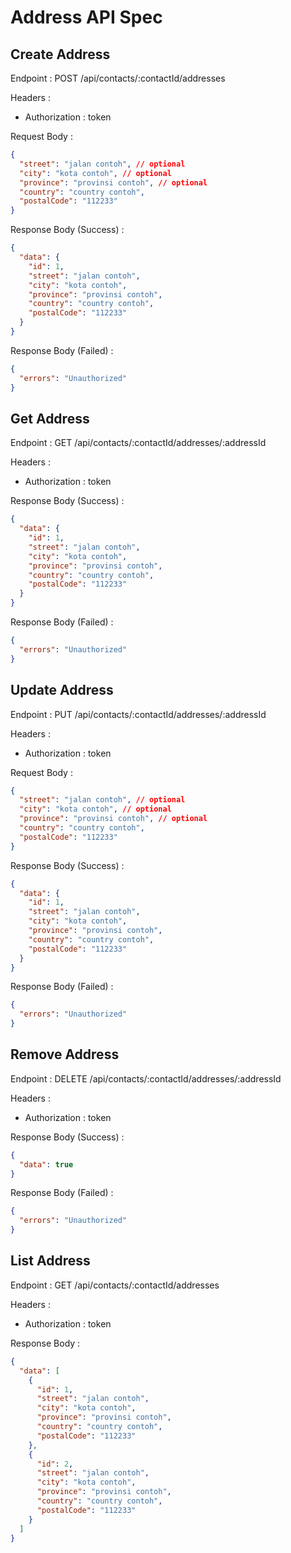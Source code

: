 # Address API Spec

## Create Address

Endpoint : POST /api/contacts/:contactId/addresses

Headers :

- Authorization : token

Request Body :

```json
{
  "street": "jalan contoh", // optional
  "city": "kota contoh", // optional
  "province": "provinsi contoh", // optional
  "country": "country contoh",
  "postalCode": "112233"
}
```

Response Body (Success) :

```json
{
  "data": {
    "id": 1,
    "street": "jalan contoh",
    "city": "kota contoh",
    "province": "provinsi contoh",
    "country": "country contoh",
    "postalCode": "112233"
  }
}
```

Response Body (Failed) :

```json
{
  "errors": "Unauthorized"
}
```

## Get Address

Endpoint : GET /api/contacts/:contactId/addresses/:addressId

Headers :

- Authorization : token

Response Body (Success) :

```json
{
  "data": {
    "id": 1,
    "street": "jalan contoh",
    "city": "kota contoh",
    "province": "provinsi contoh",
    "country": "country contoh",
    "postalCode": "112233"
  }
}
```

Response Body (Failed) :

```json
{
  "errors": "Unauthorized"
}
```

## Update Address

Endpoint : PUT /api/contacts/:contactId/addresses/:addressId

Headers :

- Authorization : token

Request Body :

```json
{
  "street": "jalan contoh", // optional
  "city": "kota contoh", // optional
  "province": "provinsi contoh", // optional
  "country": "country contoh",
  "postalCode": "112233"
}
```

Response Body (Success) :

```json
{
  "data": {
    "id": 1,
    "street": "jalan contoh",
    "city": "kota contoh",
    "province": "provinsi contoh",
    "country": "country contoh",
    "postalCode": "112233"
  }
}
```

Response Body (Failed) :

```json
{
  "errors": "Unauthorized"
}
```

## Remove Address

Endpoint : DELETE /api/contacts/:contactId/addresses/:addressId

Headers :

- Authorization : token

Response Body (Success) :

```json
{
  "data": true
}
```

Response Body (Failed) :

```json
{
  "errors": "Unauthorized"
}
```

## List Address

Endpoint : GET /api/contacts/:contactId/addresses

Headers :

- Authorization : token

Response Body :

```json
{
  "data": [
    {
      "id": 1,
      "street": "jalan contoh",
      "city": "kota contoh",
      "province": "provinsi contoh",
      "country": "country contoh",
      "postalCode": "112233"
    },
    {
      "id": 2,
      "street": "jalan contoh",
      "city": "kota contoh",
      "province": "provinsi contoh",
      "country": "country contoh",
      "postalCode": "112233"
    }
  ]
}
```
